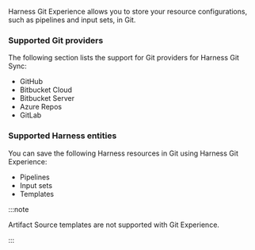 Harness Git Experience allows you to store your resource configurations, such as pipelines and input sets, in Git.

### Supported Git providers​

The following section lists the support for Git providers for Harness Git Sync:​

- GitHub
- Bitbucket Cloud
- Bitbucket Server
- Azure Repos
- GitLab

### Supported Harness entities​

You can save the following Harness resources in Git using Harness Git Experience:

- Pipelines
- Input sets
- Templates

:::note

Artifact Source templates are not supported with Git Experience.

:::

